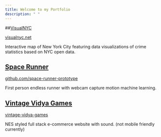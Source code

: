 ```yaml
---
title: Welcome to my Portfolio
description: " "
---
```


##[VisualNYC](https://rickylau.dev/visualnyc/)

[visualnyc.net](http://www.visualnyc.net/)

Interactive map of New York City featuring data visualizations of crime statistics based on NYC open data.

## [Space Runner](https://rickylau.dev/space-runner/)

[github.com/space-runner-prototype](https://github.com/space-runner-prototype/space-runner)

First person endless runner with webcam capture motion machine learning.

## [Vintage Vidya Games](https://rickylau.dev/vvg/)

[vintage-vidya-games](https://vintage-vidya-games.herokuapp.com/)

NES styled full stack e-commerce website with sound. (not mobile friendly currently)
